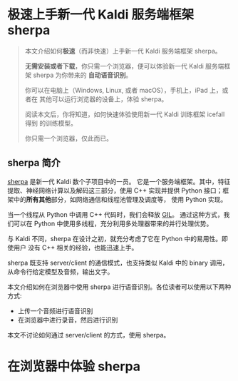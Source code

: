 # 极速上手新一代 Kaldi 服务端框架 sherpa

> 本文介绍如何**极速**（而非快速）上手新一代 Kaldi 服务端框架 sherpa。
>
> **无需安装或者下载**，你只需一个浏览器，便可以体验新一代 Kaldi 服务端框架
> sherpa 为你带来的 **自动语音识别**。
>
> 你可以在电脑上（Windows, Linux, 或者 macOS），手机上，iPad 上，或者在
> 其他可以运行浏览器的设备上，体验 sherpa。
>
> 阅读本文后，你将知道，如何快速体验使用新一代 Kaldi 训练框架 icefall 得到
> 的训练模型。
>
> 你只需一个浏览器，仅此而已。

## sherpa 简介

[sherpa](https://github.com/k2-fsa/sherpa) 是新一代 Kaldi 数个子项目中的一员。
它是一个服务端框架。其中，特征提取、神经网络计算以及解码这三部分，使用 C++
实现并提供 Python 接口；框架中的**所有其他**部分，如网络通信和线程池管理及调度等，
使用 Python 实现。

当一个线程从 Python 中调用 C++ 代码时，我们会释放
[GIL](https://docs.python.org/3/c-api/init.html#releasing-the-gil-from-extension-code)。
通过这种方式，我们可以在 Python 中使用多线程，充分利用多处理器带来的并行处理优势。

与 Kaldi 不同，sherpa 在设计之初，就充分考虑了它在 Python 中的易用性。即使用户
没有 C++ 相关的经验，也能迅速上手。

sherpa 既支持 server/client 的通信模式，也支持类似 Kaldi 中的 binary 调用，
从命令行给定模型及音频，输出文字。

本文介绍如何在浏览器中使用 sherpa 进行语音识别。各位读者可以使用以下两种方式:

- 上传一个音频进行语音识别
- 在浏览器中进行录音，然后进行识别

本文不讨论如何通过 server/client 的方式，使用 sherpa。

# 在浏览器中体验 sherpa

